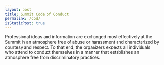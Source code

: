```yaml
---
layout: post
title: Summit Code of Conduct
permalink: /cod/
isStaticPost: true
---
```



Professional ideas and information are exchanged most effectively at the Summit in an atmosphere free of abuse or harassment and characterized by courtesy and respect. To that end, the organizers expects all individuals who attend to conduct themselves in a manner that establishes an atmosphere free from discriminatory practices.

<img class="img-responsive feature-image" src="{{ site.baseurl }}/img/posts/cod.jpg" style="display:none">
